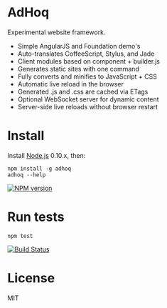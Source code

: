 # AdHoq

Experimental website framework.

* Simple AngularJS and Foundation demo's
* Auto-translates CoffeeScript, Stylus, and Jade
* Client modules based on component + builder.js
* Generates static sites with one command
* Fully converts and minifies to JavaScript + CSS
* Automatic live reload in the browser
* Generated .js and .css are cached via ETags
* Optional WebSocket server for dynamic content
* Server-side live reloads without browser restart

# Install

Install [Node.js](http://nodejs.org/) 0.10.x, then:

    npm install -g adhoq
    adhoq --help

[![NPM version](https://badge.fury.io/js/adhoq.png)](https://npmjs.org/package/adhoq)
    
# Run tests
    
    npm test

[![Build Status](https://secure.travis-ci.org/jcw/adhoq.png)](http://travis-ci.org/jcw/adhoq)
    
# License

MIT
